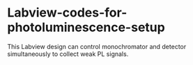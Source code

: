 # Labview-codes-for-photoluminescence-setup
This Labview design can control monochromator and detector simultaneously to collect weak PL signals.
